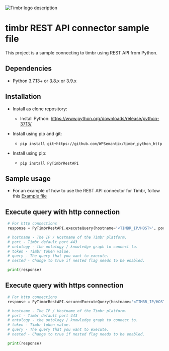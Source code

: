![Timbr logo description](Timbr_logo.png)

# timbr REST API connector sample file
This project is a sample connecting to timbr using REST API from Python.

## Dependencies
- Python 3.7.13+ or 3.8.x or 3.9.x

## Installation
- Install as clone repository:
  - Install Python: https://www.python.org/downloads/release/python-3713/

- Install using pip and git:
  - `pip install git+https://github.com/WPSemantix/timbr_python_http`

- Install using pip:
  - `pip install PyTimbrRestAPI`

## Sample usage
- For an example of how to use the REST API connector for Timbr, follow this [Example file](example.py)

## Execute query with http connection
 ```python
  # For http connections
  response = PyTimbrRestAPI.executeQuery(hostname='<TIMBR_IP/HOST>', port='<TIMBR_PORT>', ontology='<ONTOLOGY_NAME>', token='<USER_TOKEN>', query='<TIMBR_QUERY>', nested='<true/false>')

  # hostname - The IP / Hostname of the Timbr platform.
  # port - Timbr default port 443
  # ontology - the ontology / knowledge graph to connect to.
  # token - Timbr token value.
  # query - The query that you want to execute.
  # nested - Change to true if nested flag needs to be enabled.

  print(response)
```

## Execute query with https connection
 ```python
  # For http connections
  response = PyTimbrRestAPI.securedExecuteQuery(hostname='<TIMBR_IP/HOST>', port='<TIMBR_PORT>', ontology='<ONTOLOGY_NAME>', token='<USER_TOKEN>', query='<TIMBR_QUERY>', nested='<true/false>')

  # hostname - The IP / Hostname of the Timbr platform.
  # port - Timbr default port 443
  # ontology - the ontology / knowledge graph to connect to.
  # token - Timbr token value.
  # query - The query that you want to execute.
  # nested - Change to true if nested flag needs to be enabled.

  print(response)
```
